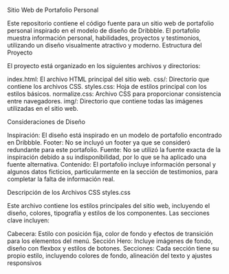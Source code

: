 Sitio Web de Portafolio Personal

Este repositorio contiene el código fuente para un sitio web de portafolio personal inspirado en el modelo de diseño de Dribbble. El portafolio muestra información personal, habilidades, proyectos y testimonios, utilizando un diseño visualmente atractivo y moderno.
Estructura del Proyecto

El proyecto está organizado en los siguientes archivos y directorios:

index.html: El archivo HTML principal del sitio web.
css/: Directorio que contiene los archivos CSS.
    styles.css: Hoja de estilos principal con los estilos básicos.
    normalize.css: Archivo CSS para proporcionar consistencia entre navegadores.
img/: Directorio que contiene todas las imágenes utilizadas en el sitio web.

Consideraciones de Diseño

Inspiración: El diseño está inspirado en un modelo de portafolio encontrado en Dribbble.
Footer: No se incluyó un footer ya que se consideró redundante para este portafolio.
Fuente: No se utilizó la fuente exacta de la inspiración debido a su indisponibilidad, por lo que se ha aplicado una fuente alternativa.
Contenido: El portafolio incluye información personal y algunos datos ficticios, particularmente en la sección de testimonios, para completar la falta de información real.

Descripción de los Archivos CSS
styles.css

Este archivo contiene los estilos principales del sitio web, incluyendo el diseño, colores, tipografía y estilos de los componentes. Las secciones clave incluyen:

Cabecera: Estilo con posición fija, color de fondo y efectos de transición para los elementos del menú.
Sección Hero: Incluye imágenes de fondo, diseño con flexbox y estilos de botones.
    Secciones: Cada sección tiene su propio estilo, incluyendo colores de fondo, alineación del texto y ajustes responsivos
